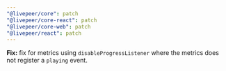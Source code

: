 ```yaml
---
"@livepeer/core": patch
"@livepeer/core-react": patch
"@livepeer/core-web": patch
"@livepeer/react": patch
---
```


**Fix:** fix for metrics using `disableProgressListener` where the metrics does not register a `playing` event.
